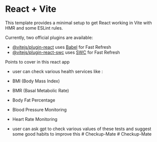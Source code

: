 # React + Vite

This template provides a minimal setup to get React working in Vite with HMR and some ESLint rules.

Currently, two official plugins are available:

- [@vitejs/plugin-react](https://github.com/vitejs/vite-plugin-react/blob/main/packages/plugin-react/README.md) uses [Babel](https://babeljs.io/) for Fast Refresh
- [@vitejs/plugin-react-swc](https://github.com/vitejs/vite-plugin-react-swc) uses [SWC](https://swc.rs/) for Fast Refresh


Points to cover in this react app

* user can check various health services like :

* BMI (Body Mass Index)
* BMR (Basal Metabolic Rate)
* Body Fat Percentage
* Blood Pressure Monitoring
* Heart Rate Monitoring

* user can ask gpt to check various values of these tests and suggest some good habits to improve this #   C h e c k u p - M a t e  
 #   C h e c k u p - M a t e  
 